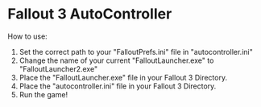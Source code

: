 # Fallout 3 AutoController
 
How to use:

1. Set the correct path to your "FalloutPrefs.ini" file in "autocontroller.ini"
2. Change the name of your current "FalloutLauncher.exe" to "FalloutLauncher2.exe"
3. Place the "FalloutLauncher.exe" file in your Fallout 3 Directory.
4. Place the "autocontroller.ini" file in your Fallout 3 Directory.
5. Run the game!